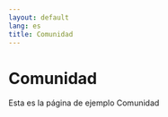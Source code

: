 ```yaml
---
layout: default
lang: es
title: Comunidad
---
```


# Comunidad

Esta es la página de ejemplo Comunidad
